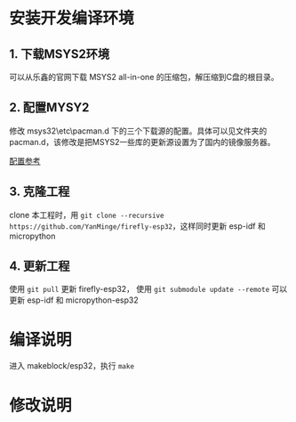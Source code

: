 # 安装开发编译环境 #

## 1. 下载MSYS2环境 ##
   
   可以从乐鑫的官网下载 MSYS2 all-in-one 的压缩包，解压缩到C盘的根目录。

## 2. 配置MYSY2  ##
   
   修改 msys32\etc\pacman.d 下的三个下载源的配置。具体可以见文件夹的pacman.d，该修改是把MSYS2一些库的更新源设置为了国内的镜像服务器。

   [配置参考](https://github.com/YanMinge/esp_project/tree/master/pacman.d "配置参考")

## 3. 克隆工程 ##

   clone 本工程时，用 `git clone --recursive https://github.com/YanMinge/firefly-esp32`，这样同时更新 esp-idf 和 micropython

## 4. 更新工程 ##

   使用 `git pull` 更新 firefly-esp32，
   使用 `git submodule update --remote` 可以更新 esp-idf 和 micropython-esp32

# 编译说明 #

   进入 makeblock/esp32，执行 `make`

# 修改说明 #